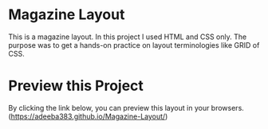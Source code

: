 # Magazine Layout
This is a magazine layout. In this project I used HTML and CSS only. The purpose was to get a hands-on practice on layout terminologies like GRID of CSS.

# Preview this Project
By clicking the link below, you can preview this layout in your browsers.
(https://adeeba383.github.io/Magazine-Layout/)
